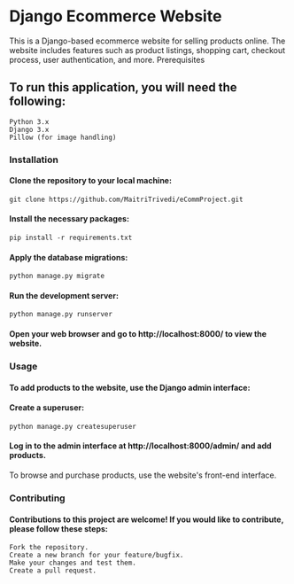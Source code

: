 # Django Ecommerce Website

This is a Django-based ecommerce website for selling products online. The website includes features such as product listings, shopping cart, checkout process, user authentication, and more.
Prerequisites

## To run this application, you will need the following:

    Python 3.x
    Django 3.x
    Pillow (for image handling)

### Installation
#### Clone the repository to your local machine:


    git clone https://github.com/MaitriTrivedi/eCommProject.git

#### Install the necessary packages:

    pip install -r requirements.txt

#### Apply the database migrations:

    python manage.py migrate

#### Run the development server:

    python manage.py runserver

#### Open your web browser and go to http://localhost:8000/ to view the website.

### Usage

#### To add products to the website, use the Django admin interface:

#### Create a superuser:

    python manage.py createsuperuser

#### Log in to the admin interface at http://localhost:8000/admin/ and add products.

To browse and purchase products, use the website's front-end interface.

### Contributing

#### Contributions to this project are welcome! If you would like to contribute, please follow these steps:

    Fork the repository.
    Create a new branch for your feature/bugfix.
    Make your changes and test them.
    Create a pull request.
